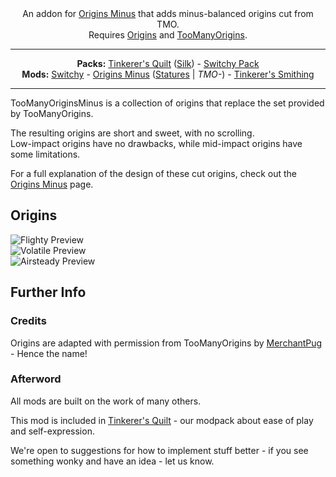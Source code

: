 <center></center>

<center>
An addon for <a href="https://modrinth.com/mod/origins-minus">Origins Minus</a> that adds minus-balanced origins cut from TMO.<br/>
Requires <a href="https://modrinth.com/mod/origins/versions">Origins</a> and <a href="https://modrinth.com/mod/toomanyorigins">TooManyOrigins</a>.<br/>
</center>

---

<center><b>Packs:</b> <a href="https://modrinth.com/modpack/tinkerers-quilt">Tinkerer's Quilt</a> (<a href="https://modrinth.com/modpack/tinkerers-silk">Silk</a>) - <a href="https://modrinth.com/modpack/switchy-pack">Switchy Pack</a></center>
<center><b>Mods:</b> <a href="https://modrinth.com/mod/switchy">Switchy</a> - <a href="https://modrinth.com/mod/origins-minus">Origins Minus</a> (<a href="https://modrinth.com/mod/tinkerers-statures">Statures</a> | <i>TMO-</i>) - <a href="https://modrinth.com/mod/tinkerers-smithing">Tinkerer's Smithing</a></center>

---

TooManyOriginsMinus is a collection of origins that replace the set provided by TooManyOrigins.

The resulting origins are short and sweet, with no scrolling.           
Low-impact origins have no drawbacks, while mid-impact origins have some limitations.

For a full explanation of the design of these cut origins, check out the <a href="https://modrinth.com/mod/origins-minus">Origins Minus</a> page.

## Origins

![Flighty Preview](https://cdn.modrinth.com/data/4DZN6MoU/images/921a119d2948be01aa2b3195d62e3b74122ddda8.png)<br/>
![Volatile Preview](https://cdn.modrinth.com/data/4DZN6MoU/images/d355972a28075378352d249585cabe1358a866ad.png)<br/>
![Airsteady Preview](https://cdn.modrinth.com/data/4DZN6MoU/images/1f4168ac2cc06306833b19cb99c774513c3f0399.png)<br/>

## Further Info

### Credits

Origins are adapted with permission from TooManyOrigins by [MerchantPug](https://modrinth.com/user/Pug) - Hence the name!

### Afterword

All mods are built on the work of many others.

This mod is included in [Tinkerer's Quilt](https://modrinth.com/modpack/tinkerers-quilt) - our modpack about ease of play and self-expression.

We're open to suggestions for how to implement stuff better - if you see something wonky and have an idea - let us know.

